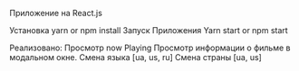 Приложение на React.js

Установка yarn or npm install
Запуск Приложения Yarn start or npm start

Реализовано:
    Просмотр now Playing
    Просмотр информации о фильме в модальном окне.
    Смена языка [ua, us, ru]
    Смена страны [ua, us]